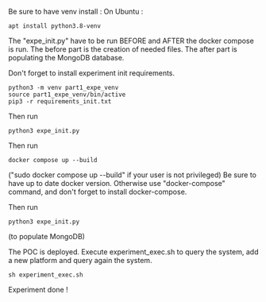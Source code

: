 
Be sure to have venv install : 
On Ubuntu : 
    
    apt install python3.8-venv

The "expe_init.py" have to be run BEFORE and AFTER the docker compose is run. 
The before part is the creation of needed files.
The after part is populating the MongoDB database.

Don't forget to install experiment init requirements.

    python3 -m venv part1_expe_venv
    source part1_expe_venv/bin/active
    pip3 -r requirements_init.txt

Then run 
    
    python3 expe_init.py

Then run

    docker compose up --build 

("sudo docker compose up --build" if your user is not privileged)
Be sure to have up to date docker version. Otherwise use "docker-compose" command, and don't forget to install docker-compose.

Then run 

    python3 expe_init.py

(to populate MongoDB)

The POC is deployed. Execute experiment_exec.sh to query the system, add a new platform and query again the system.

    sh experiment_exec.sh

Experiment done !
